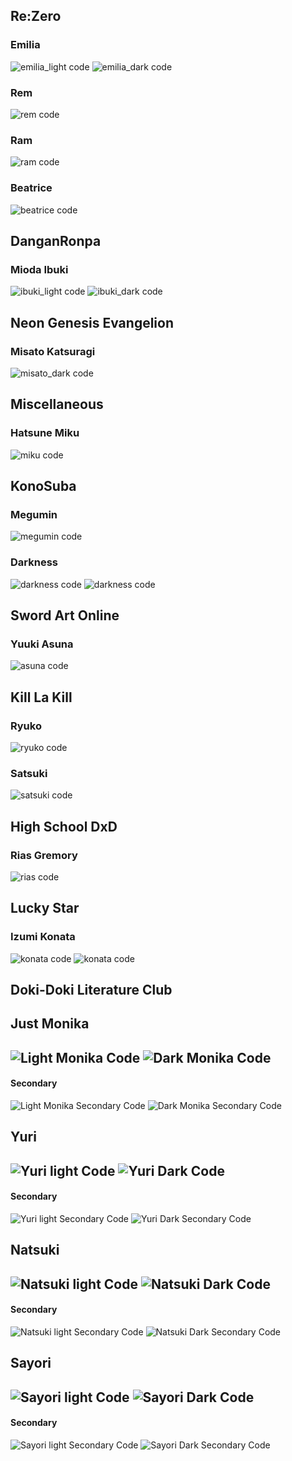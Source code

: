 Re:Zero
---

### Emilia
![emilia_light code](../screenshots/reZero/emilia_light_code.png)
![emilia_dark code](../screenshots/reZero/emilia_dark_code.png)

### Rem
![rem code](../screenshots/reZero/rem_code.png)

### Ram
![ram code](../screenshots/reZero/ram_code.png)

### Beatrice
![beatrice code](../screenshots/reZero/beatrice_code.png)

DanganRonpa
---

### Mioda Ibuki
![ibuki_light code](../screenshots/danganRonpa/ibuki_light_code.png)
![ibuki_dark code](../screenshots/danganRonpa/ibuki_dark_code.png)

Neon Genesis Evangelion
---

### Misato Katsuragi

![misato_dark code](../screenshots/eva/misato_dark_code.png)

Miscellaneous
---

### Hatsune Miku
![miku code](../screenshots/miscellaneous/miku_code.png)

KonoSuba
---

### Megumin
![megumin code](../screenshots/konoSuba/megumin_code.png)

### Darkness
![darkness code](../screenshots/konoSuba/darkness_dark_code.png)
![darkness code](../screenshots/konoSuba/darkness_light_code.png)

Sword Art Online
---
### Yuuki Asuna
![asuna code](../screenshots/sao/asuna_light_code.png)

Kill La Kill
---

### Ryuko
![ryuko code](../screenshots/killLaKill/ryuko_code.png)

### Satsuki
![satsuki code](../screenshots/killLaKill/satsuki_code.png)

High School DxD
---

### Rias Gremory
![rias code](../screenshots/dxd/rias_dark_code.png)

Lucky Star
---

### Izumi Konata
![konata code](../screenshots/luckyStar/konata_light_code.png)
![konata code](../screenshots/luckyStar/konata_light_secondary_code.png)


Doki-Doki Literature Club
---

## Just Monika
 
 ![Light Monika Code](../screenshots/literature/monika_light_code.png)
 ![Dark Monika Code](../screenshots/literature/monika_dark_code.png)
 ---
 #### Secondary
 ![Light Monika Secondary Code](../screenshots/literature/monika_light_secondary_code.png)
 ![Dark Monika Secondary Code](../screenshots/literature/monika_dark_secondary_code.png)
 
 ## Yuri
 
 ![Yuri light Code](../screenshots/literature/yuri_light_code.png)
 ![Yuri Dark Code](../screenshots/literature/yuri_dark_code.png)
 ---
 #### Secondary
 ![Yuri light Secondary Code](../screenshots/literature/yuri_light_secondary_code.png)
 ![Yuri Dark Secondary Code](../screenshots/literature/yuri_dark_secondary_code.png)
 
 ## Natsuki
 
 ![Natsuki light Code](../screenshots/literature/natsuki_light_code.png)
 ![Natsuki Dark Code](../screenshots/literature/natsuki_dark_code.png)
 ---
 #### Secondary
 ![Natsuki light Secondary Code](../screenshots/literature/natsuki_light_secondary_code.png)
 ![Natsuki Dark Secondary Code](../screenshots/literature/natsuki_dark_secondary_code.png)
 
 ## Sayori
 
 ![Sayori light Code](../screenshots/literature/sayori_light_code.png)
 ![Sayori Dark Code](../screenshots/literature/sayori_dark_code.png)
 ---
 #### Secondary
 ![Sayori light Secondary Code](../screenshots/literature/sayori_light_secondary_code.png)
 ![Sayori Dark Secondary Code](../screenshots/literature/sayori_dark_secondary_code.png)
